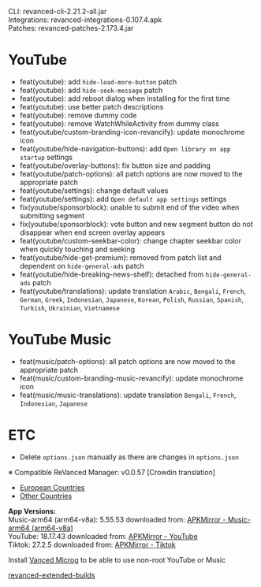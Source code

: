 CLI: revanced-cli-2.21.2-all.jar  
Integrations: revanced-integrations-0.107.4.apk  
Patches: revanced-patches-2.173.4.jar  

YouTube
==
- feat(youtube): add `hide-load-more-button` patch
- feat(youtube): add `hide-seek-message` patch
- feat(youtube): add reboot dialog when installing for the first time
- feat(youtube): use better patch descriptions 
- feat(youtube): remove dummy code
- feat(youtube): remove WatchWhileActivity from dummy class
- feat(youtube/custom-branding-icon-revancify): update monochrome icon
- feat(youtube/hide-navigation-buttons): add `Open library on app startup` settings
- feat(youtube/overlay-buttons): fix button size and padding
- feat(youtube/patch-options): all patch options are now moved to the appropriate patch
- feat(youtube/settings): change default values
- feat(youtube/settings): add `Open default app settings` settings
- fix(youtube/sponsorblock): unable to submit end of the video when submitting segment
- fix(youtube/sponsorblock): vote button and new segment button do not disappear when end screen overlay appears
- feat(youtube/custom-seekbar-color): change chapter seekbar color when quickly touching and seeking
- feat(youtube/hide-get-premium): removed from patch list and dependent on `hide-general-ads` patch
- feat(youtube/hide-breaking-news-shelf): detached from `hide-general-ads` patch
- feat(youtube/translations): update translation
`Arabic`, `Bengali`, `French`, `German`, `Greek`, `Indonesian`, `Japanese`, `Korean`, `Polish`, `Russian`, `Spanish`, `Turkish`, `Ukrainian`, `Vietnamese`


YouTube Music
==
- feat(music/patch-options): all patch options are now moved to the appropriate patch
- feat(music/custom-branding-music-revancify): update monochrome icon
- feat(music/music-translations): update translation
`Bengali`, `French`, `Indonesian`, `Japanese`


ETC
==
- Delete `options.json` manually as there are changes in `options.json`


※ Compatible ReVanced Manager: v0.0.57
[Crowdin translation]
- [European Countries](https://crowdin.com/project/revancedextendedeu)
- [Other Countries](https://crowdin.com/project/revancedextended)
  
**App Versions:**  
Music-arm64 (arm64-v8a): 5.55.53
downloaded from: [APKMirror - Music-arm64 (arm64-v8a)](https://www.apkmirror.com/apk/google-inc/youtube-music/youtube-music-5-55-53-release/youtube-music-5-55-53-2-android-apk-download/)  
YouTube: 18.17.43
downloaded from: [APKMirror - YouTube](https://www.apkmirror.com/apk/google-inc/youtube/youtube-18-17-43-release/youtube-18-17-43-android-apk-download/)  
Tiktok: 27.2.5
downloaded from: [APKMirror - Tiktok](https://www.apkmirror.com/apk/tiktok-pte-ltd/tik-tok-including-musical-ly/tik-tok-including-musical-ly-27-2-5-release/tiktok-27-2-5-android-apk-download/)  

Install [Vanced Microg](https://github.com/inotia00/VancedMicroG/releases) to be able to use non-root YouTube or Music  

[revanced-extended-builds](https://github.com/E85Addict/revanced-extended-builds)  
